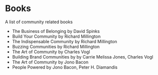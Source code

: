 # Books
A list of community related books

- The Business of Belonging by David Spinks
- Build Your Community by Richard Millington
- The Indispensable Community by Richard Millington
- Buzzing Communities by Richard Millington
- The Art of Community by Charles Vogl
- Building Brand Communities by by Carrie Melissa Jones, Charles Vogl
- The Art of Community by Jono Bacon
- People Powered by Jono Bacon, Peter H. Diamandis
